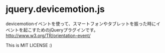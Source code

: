 jquery.devicemotion.js
======================

devicemotionイベントを使って、スマートフォンやタブレットを振った時にイベントを起こすためのjQueryプラグインです。
http://www.w3.org/TR/orientation-event/

This is MIT LICENSE :)
